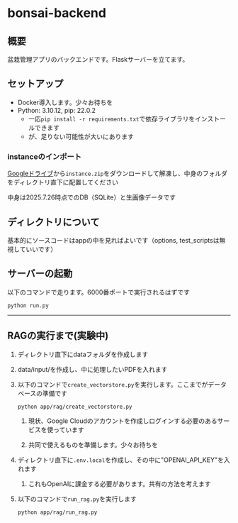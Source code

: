 # bonsai-backend

## 概要
盆栽管理アプリのバックエンドです。Flaskサーバーを立てます。

## セットアップ
- Docker導入します。少々お待ちを
- Python: 3.10.12, pip: 22.0.2
    - 一応```pip install -r requirements.txt```で依存ライブラリをインストールできます
    - が、足りない可能性が大いにあります

### instanceのインポート
[Googleドライブ](https://drive.google.com/drive/folders/1H3vB7fSie3MDJ-JJliAOFDR5kdyhy7fx)から```instance.zip```をダウンロードして解凍し、中身のフォルダをディレクトリ直下に配置してください

中身は2025.7.26時点でのDB（SQLite）と生画像データです

## ディレクトリについて
基本的にソースコードはappの中を見ればよいです（options, test_scriptsは無視していいです）

## サーバーの起動
以下のコマンドで走ります。6000番ポートで実行されるはずです
```
python run.py
```
---
## RAGの実行まで(実験中)
1. ディレクトリ直下にdataフォルダを作成します
2. data/input/を作成し、中に処理したいPDFを入れます
3. 以下のコマンドで```create_vectorstore.py```を実行します。ここまでがデータベースの準備です
    ```
    python app/rag/create_vectorstore.py
    ```
    1. 現状、Google Cloudのアカウントを作成しログインする必要のあるサービスを使っています

    2. 共同で使えるものを準備します。少々お待ちを

4. ディレクトリ直下に```.env.local```を作成し、その中に"OPENAI_API_KEY"を入れます
    1. これもOpenAIに課金する必要があります。共有の方法を考えます
5. 以下のコマンドで```run_rag.py```を実行します
    ```
    python app/rag/run_rag.py
    ```

